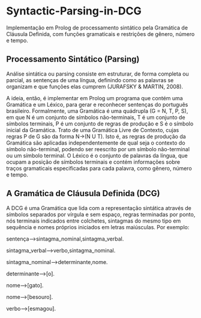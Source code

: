 # Syntactic-Parsing-in-DCG
Implementação em Prolog de processamento sintático pela Gramática de Cláusula Definida, com funções gramaticais e restrições de gênero, número e tempo.

## Processamento Sintático (Parsing)
Análise sintática ou parsing consiste em estruturar, de forma completa ou parcial, as sentenças de uma língua, definindo como as palavras se organizam e que funções elas cumprem (JURAFSKY & MARTIN, 2008).

A ideia, então, é implementar em Prolog um programa que contém uma Gramática e um Léxico, para gerar e reconhecer sentenças do português brasileiro. Formalmente, uma Gramática é uma quádrupla (G = N, T, P, S), em que N é um conjunto de símbolos não-terminais, T é um conjunto de símbolos terminais, P é um conjunto de regras de produção e S é o símbolo inicial da Gramática. Trato de uma Gramática Livre de Contexto, cujas regras P de G são da forma N->(N U T). Isto é, as regras de produção da Gramática são aplicadas independentemente de qual seja o contexto do símbolo não-terminal, podendo ser reescrito por um símbolo não-terminal ou um símbolo terminal. O Léxico é o conjunto de palavras da língua, que ocupam a posição de símbolos terminais e contém informações sobre traços gramaticais especificadas para cada palavra, como gênero, número e tempo. 

## A Gramática de Cláusula Definida (DCG)
A DCG é uma Gramática que lida com a representação sintática através de símbolos separados por vírgula e sem espaço, regras terminadas por ponto, nós terminais indicados entre colchetes, sintagmas do mesmo tipo em sequência e nomes próprios iniciados em letras maiúsculas. Por exemplo:

sentença-->sintagma_nominal,sintagma_verbal.

sintagma_verbal-->verbo,sintagma_nominal.

sintagma_nominal-->determinante,nome.

determinante-->[o].

nome-->[gato].

nome-->[besouro].

verbo-->[esmagou].
